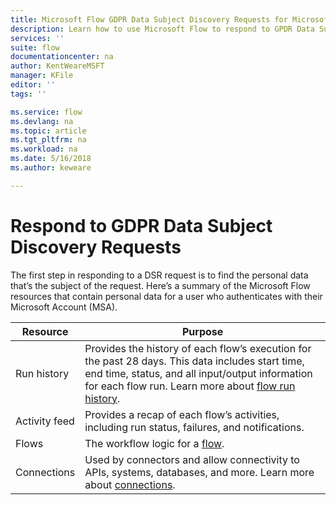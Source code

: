 ```yaml
---
title: Microsoft Flow GDPR Data Subject Discovery Requests for Microsoft Accounts (MSA) | Microsoft Docs
description: Learn how to use Microsoft Flow to respond to GPDR Data Subject Discovery Requests for Microsoft Accounts.  
services: ''
suite: flow
documentationcenter: na
author: KentWeareMSFT
manager: KFile
editor: ''
tags: ''

ms.service: flow
ms.devlang: na
ms.topic: article
ms.tgt_pltfrm: na
ms.workload: na
ms.date: 5/16/2018
ms.author: keweare

---
```

# Respond to GDPR Data Subject Discovery Requests 

The first step in responding to a DSR request is to find the personal data that’s the subject of the request.
Here’s a summary of the Microsoft Flow resources that contain personal data for a user who authenticates with their Microsoft Account (MSA).

|Resource|Purpose|
|-----|-----|
|Run history|Provides the history of each flow’s execution for the past 28 days. This data includes start time, end time, status, and all input/output information for each flow run. Learn more about [flow run history](https://flow.microsoft.com/blog/download-history-recurrence/).|
|Activity feed| Provides a recap of each flow’s activities, including run status, failures, and notifications.|
|Flows|The workflow logic for a [flow](https://docs.microsoft.com/flow/get-started-logic-flow).|
|Connections|Used by connectors and allow connectivity to APIs, systems, databases, and more. Learn more about [connections](add-manage-connections.md).|

